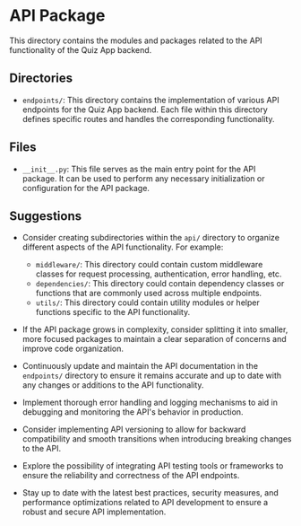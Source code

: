 # API Package

This directory contains the modules and packages related to the API functionality of the Quiz App backend.

## Directories

- `endpoints/`: This directory contains the implementation of various API endpoints for the Quiz App backend. Each file within this directory defines specific routes and handles the corresponding functionality.

## Files

- `__init__.py`: This file serves as the main entry point for the API package. It can be used to perform any necessary initialization or configuration for the API package.

## Suggestions

- Consider creating subdirectories within the `api/` directory to organize different aspects of the API functionality. For example:
  - `middleware/`: This directory could contain custom middleware classes for request processing, authentication, error handling, etc.
  - `dependencies/`: This directory could contain dependency classes or functions that are commonly used across multiple endpoints.
  - `utils/`: This directory could contain utility modules or helper functions specific to the API functionality.

- If the API package grows in complexity, consider splitting it into smaller, more focused packages to maintain a clear separation of concerns and improve code organization.

- Continuously update and maintain the API documentation in the `endpoints/` directory to ensure it remains accurate and up to date with any changes or additions to the API functionality.

- Implement thorough error handling and logging mechanisms to aid in debugging and monitoring the API's behavior in production.

- Consider implementing API versioning to allow for backward compatibility and smooth transitions when introducing breaking changes to the API.

- Explore the possibility of integrating API testing tools or frameworks to ensure the reliability and correctness of the API endpoints.

- Stay up to date with the latest best practices, security measures, and performance optimizations related to API development to ensure a robust and secure API implementation.